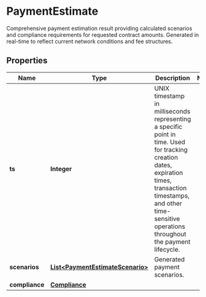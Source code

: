 

# PaymentEstimate

Comprehensive payment estimation result providing calculated scenarios and compliance requirements for requested contract amounts. Generated in real-time to reflect current network conditions and fee structures.

## Properties

| Name | Type | Description | Notes |
|------------ | ------------- | ------------- | -------------|
|**ts** | **Integer** | UNIX timestamp in milliseconds representing a specific point in time. Used for tracking creation dates, expiration times, transaction timestamps, and other time-sensitive operations throughout the payment lifecycle. |  |
|**scenarios** | [**List&lt;PaymentEstimateScenario&gt;**](PaymentEstimateScenario.md) | Generated payment scenarios. |  |
|**compliance** | [**Compliance**](Compliance.md) |  |  |



